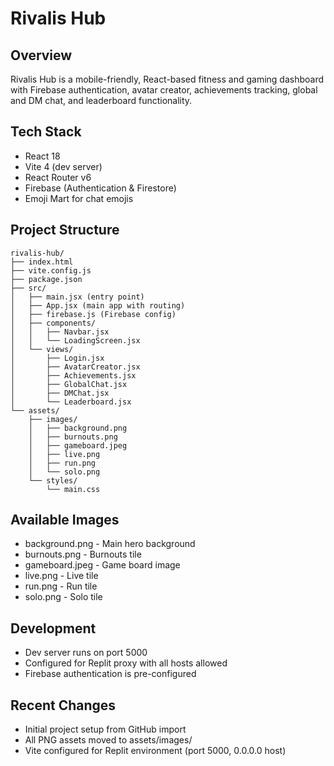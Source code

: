 # Rivalis Hub

## Overview
Rivalis Hub is a mobile-friendly, React-based fitness and gaming dashboard with Firebase authentication, avatar creator, achievements tracking, global and DM chat, and leaderboard functionality.

## Tech Stack
- React 18
- Vite 4 (dev server)
- React Router v6
- Firebase (Authentication & Firestore)
- Emoji Mart for chat emojis

## Project Structure
```
rivalis-hub/
├── index.html
├── vite.config.js
├── package.json
├── src/
│   ├── main.jsx (entry point)
│   ├── App.jsx (main app with routing)
│   ├── firebase.js (Firebase config)
│   ├── components/
│   │   ├── Navbar.jsx
│   │   └── LoadingScreen.jsx
│   └── views/
│       ├── Login.jsx
│       ├── AvatarCreator.jsx
│       ├── Achievements.jsx
│       ├── GlobalChat.jsx
│       ├── DMChat.jsx
│       └── Leaderboard.jsx
└── assets/
    ├── images/
    │   ├── background.png
    │   ├── burnouts.png
    │   ├── gameboard.jpeg
    │   ├── live.png
    │   ├── run.png
    │   └── solo.png
    └── styles/
        └── main.css
```

## Available Images
- background.png - Main hero background
- burnouts.png - Burnouts tile
- gameboard.jpeg - Game board image
- live.png - Live tile
- run.png - Run tile
- solo.png - Solo tile

## Development
- Dev server runs on port 5000
- Configured for Replit proxy with all hosts allowed
- Firebase authentication is pre-configured

## Recent Changes
- Initial project setup from GitHub import
- All PNG assets moved to assets/images/
- Vite configured for Replit environment (port 5000, 0.0.0.0 host)
